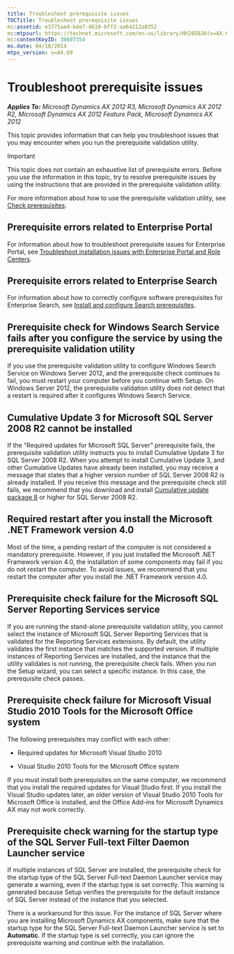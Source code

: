 ```yaml
---
title: Troubleshoot prerequisite issues
TOCTitle: Troubleshoot prerequisite issues
ms:assetid: e3771aed-bde7-4610-bff2-aa64212a8352
ms:mtpsurl: https://technet.microsoft.com/en-us/library/Hh285826(v=AX.60)
ms:contentKeyID: 36607354
ms.date: 04/18/2014
mtps_version: v=AX.60
---
```


# Troubleshoot prerequisite issues 


_**Applies To:** Microsoft Dynamics AX 2012 R3, Microsoft Dynamics AX 2012 R2, Microsoft Dynamics AX 2012 Feature Pack, Microsoft Dynamics AX 2012_

This topic provides information that can help you troubleshoot issues that you may encounter when you run the prerequisite validation utility.


> [!IMPORTANT]
> <P>This topic does not contain an exhaustive list of prerequisite errors. Before you use the information in this topic, try to resolve prerequisite issues by using the instructions that are provided in the prerequisite validation utility.</P>



For more information about how to use the prerequisite validation utility, see [Check prerequisites](check-prerequisites.md).

## Prerequisite errors related to Enterprise Portal

For information about how to troubleshoot prerequisite issues for Enterprise Portal, see [Troubleshoot installation issues with Enterprise Portal and Role Centers](troubleshoot-installation-issues-with-enterprise-portal-and-role-centers.md).

## Prerequisite errors related to Enterprise Search

For information about how to correctly configure software prerequisites for Enterprise Search, see [Install and configure Search prerequisites](install-and-configure-search-prerequisites.md).

## Prerequisite check for Windows Search Service fails after you configure the service by using the prerequisite validation utility

If you use the prerequisite validation utility to configure Windows Search Service on Windows Server 2012, and the prerequisite check continues to fail, you must restart your computer before you continue with Setup. On Windows Server 2012, the prerequisite validation utility does not detect that a restart is required after it configures Windows Search Service.

## Cumulative Update 3 for Microsoft SQL Server 2008 R2 cannot be installed

If the “Required updates for Microsoft SQL Server” prerequisite fails, the prerequisite validation utility instructs you to install Cumulative Update 3 for SQL Server 2008 R2. When you attempt to install Cumulative Update 3, and other Cumulative Updates have already been installed, you may receive a message that states that a higher version number of SQL Server 2008 R2 is already installed. If you receive this message and the prerequisite check still fails, we recommend that you download and install [Cumulative update package 8](http://support.microsoft.com/kb/2534352/en-us) or higher for SQL Server 2008 R2.

## Required restart after you install the Microsoft .NET Framework version 4.0

Most of the time, a pending restart of the computer is not considered a mandatory prerequisite. However, if you just installed the Microsoft .NET Framework version 4.0, the installation of some components may fail if you do not restart the computer. To avoid issues, we recommend that you restart the computer after you install the .NET Framework version 4.0.

## Prerequisite check failure for the Microsoft SQL Server Reporting Services service

If you are running the stand-alone prerequisite validation utility, you cannot select the instance of Microsoft SQL Server Reporting Services that is validated for the Reporting Services extensions. By default, the utility validates the first instance that matches the supported version. If multiple instances of Reporting Services are installed, and the instance that the utility validates is not running, the prerequisite check fails. When you run the Setup wizard, you can select a specific instance. In this case, the prerequisite check passes.

## Prerequisite check failure for Microsoft Visual Studio 2010 Tools for the Microsoft Office system

The following prerequisites may conflict with each other:

  - Required updates for Microsoft Visual Studio 2010

  - Visual Studio 2010 Tools for the Microsoft Office system

If you must install both prerequisites on the same computer, we recommend that you install the required updates for Visual Studio first. If you install the Visual Studio updates later, an older version of Visual Studio 2010 Tools for Microsoft Office is installed, and the Office Add-ins for Microsoft Dynamics AX may not work correctly.

## Prerequisite check warning for the startup type of the SQL Server Full-text Filter Daemon Launcher service

If multiple instances of SQL Server are installed, the prerequisite check for the startup type of the SQL Server Full-text Daemon Launcher service may generate a warning, even if the startup type is set correctly. This warning is generated because Setup verifies the prerequisite for the default instance of SQL Server instead of the instance that you selected.

There is a workaround for this issue. For the instance of SQL Server where you are installing Microsoft Dynamics AX components, make sure that the startup type for the SQL Server Full-text Daemon Launcher service is set to **Automatic**. If the startup type is set correctly, you can ignore the prerequisite warning and continue with the installation.

  


